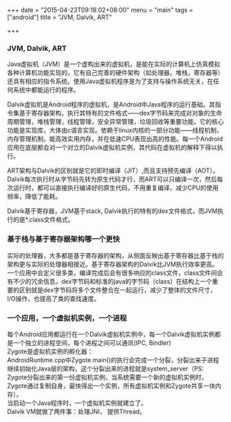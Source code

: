 +++
date = "2015-04-23T09:18:02+08:00"
menu = "main"
tags = ["android"]
title = "JVM, Dalvik, ART"

+++

### JVM, Dalvik, ART

Java虚拟机（JVM）是一个虚构出来的虚拟机，是能在实际的计算机上仿真模拟各种计算机功能实现的，它有自己完善的硬件架构（如处理器，堆栈，寄存器等）还具有相应的指令系统。使用Java虚拟机程序是为了支持与操作系统无关，在任何系统中都能运行的程序。  

Dalvik虚拟机是Android程序的虚拟机，是Android中Java程序的运行基础。其指令集基于寄存器架构，执行其特有的文件格式——dex字节码来完成对对象的生命周期管理，堆栈管理，线程管理，安全异常管理，垃圾回收等重要功能。它的核心功能是实现库，大体由c语言实现。依赖于linux内核的一部分功能——线程机制，内存管理机制，能高效实用内存，并在低速CPU表现出高的性能。每一个Android应用在底层都会对一个对立的Dalvik虚拟机实例，其代码在虚拟机的解释下得以执行。  

ART架构与Dalvik的区别就是它的即时编译（JIT）,而且支持预先编译（AOT）。Dalvik每次执行时从字节码先转为原生代码才行，而ART可以只编译一次，然后每次运行时，都可以直接执行编译好的原生代码，不用重复编译，减少CPU的使用频率，降低了能耗。  

Dalvik基于寄存器，JVM基于stack, Dalvik执行的特有的dex文件格式，而JVM执行的是*.class文件格式。  

### 基于栈与基于寄存器架构哪一个更快  

实际的处理器，大多都是基于寄存器的架构，从侧面反映出基于寄存器比基于栈的架构更与实际的处理器相接近。基于寄存器架构的Dalvik比JVM执行效率更高。  
一个应用中会定义很多类，编译完成后会有很多响应的class文件，class文件间会有不少的冗余信息。dex字节码和标准的java的字节码（class）在结构上一个重要的区别就是dex字节码将多个文件整合在一起运行，减少了整体的文件尺寸，I/O操作，也提高了类的查找速度。

### 一个应用，一个虚拟机实例，一个进程

每个Android应用都运行在一个Dalvik虚拟机实例中，每一个Dalvik虚拟机实例都是一个独立的进程空间，每个进程之间可以通讯(IPC, Bindler)  
Zygote是虚拟机实例的孵化器：  
	AndroidRuntime.cpp中Zygote.main()的执行会完成一个分裂，分裂出来子进程继续初始化Java层的架构，这个分裂出来的进程就是system_server（PS: Zygote分裂出来的第一份虚拟机实例，当系统需要一个新的虚拟机实例时，Zygote通过复制自身，最快得出一个实例，所有虚拟机实例和Zygote共享一块内存）。  
当启动一个Java程序时，一个虚拟机实例就建立了。  
Dalvik VM就做了两件事：处理JNI， 提供Thread。